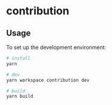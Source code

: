 # contribution

## Usage

To set up the development environment:

```bash
# install
yarn

# dev
yarn workspace contribution dev

# build
yarn build
```
